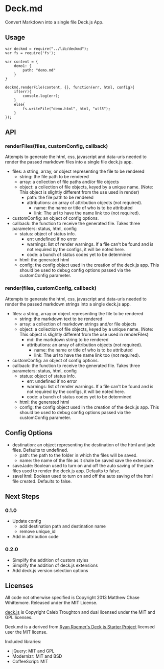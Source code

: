 # Deck.md

Convert Markdown into a single file Deck.js App.

## Usage

	var deckmd = require("../lib/deckmd");
	var fs = require('fs');

	var content = {
		demo1: {
			path: "demo.md"
		}
	}

	deckmd.renderFile(content, {}, function(err, html, config){
		if(err){
			console.log(err);
		}
		else{
			fs.writeFile("demo.html", html, "utf8");
		}
	});

## API

### renderFiles(files, customConfig, callback)

Attempts to generate the html, css, javascript and data-uris needed to render the passed markdown files into a single file deck.js app.

* files: a string, array, or object representing the file to be rendered
	* string: the file path to be rendered
	* array: a collection of file paths and/or file objects
	* object: a collection of file objects, keyed by a unique name. (Note: This object is slightly different from the use used in render)
		* path: the file path to be rendered
		* attributions: an array of attribution objects (not required).
			* name: the name or title of who is to be attributed
			* link: The url to have the name link too (not required).
* customConfig: an object of config options.
* callback: the function to receive the generated file. Takes three parameters: status, html, config
	* status: object of status info.
		* err: undefined if no error
		* warnings: list of render warnings. If a file can't be found and is not required by the configs, it will be noted here.
		* code: a bunch of status codes yet to be determined
	* html: the generated html
	* config: the config object used in the creation of the deck.js app. This should be used to debug config options passed via the customConfig parameter.

### render(files, customConfig, callback)

Attempts to generate the html, css, javascript and data-uris needed to render the passed markdown strings into a single deck.js app.

* files: a string, array or object representing the file to be rendered
	* string: the markdown text to be rendered
	* array: a collection of markdown strings and/or file objects
	* object: a collection of file objects, keyed by a unique name. (Note: This object is slightly different from the use used in renderFiles)
		* md: the markdown string to be rendered
		* attributions: an array of attribution objects (not required).
			* name: the name or title of who is to be attributed
			* link: The url to have the name link too (not required).
* customConfig: an object of config options.
* callback: the function to receive the generated file. Takes three parameters: status, html, config
	* status: object of status info.
		* err: undefined if no error
		* warnings: list of render warnings. If a file can't be found and is not required by the configs, it will be noted here.
		* code: a bunch of status codes yet to be determined
	* html: the generated html
	* config: the config object used in the creation of the deck.js app. This should be used to debug config options passed via the customConfig parameter.

## Config Options

* destination: an object representing the destination of the html and jade files. Defaults to undefined.
	* path: the path to the folder in which the files will be saved.
	* name: the name of the file as it shale be saved save the extension.
* saveJade: Boolean used to turn on and off the auto saving of the jade files used to render the deck.js app. Defaults to false.
* saveHtml: Boolean used to turn on and off the auto saving of the html file created. Defaults to false.

## Next Steps

### 0.1.0

* Update config
	* add destination path and destination name
	* remove unique_id
* Add in attribution code

### 0.2.0

* Simplify the addition of custom styles
* Simplify the addition of deck.js extensions
* Add deck.js version selection options

## Licenses

All code not otherwise specified is Copyright 2013 Matthew Chase Whittemore.
Released under the MIT License.

[deck.js][deckjs] is Copyright Caleb Troughton and dual licensed under the
MIT and GPL licenses.

Deck.md is a derived from [Ryan Roemer's Deck.js Starter Project][rr] licensed user the MIT license.

Included libraries:

* jQuery: MIT and GPL
* Modernizr: MIT and BSD
* CoffeeScript: MIT

[rr]: https://github.com/ryan-roemer/deck.js-starter
[deckjs]: https://github.com/imakewebthings/deck.js
